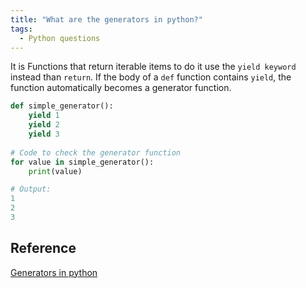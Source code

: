 ```yaml
---
title: "What are the generators in python?"
tags:
  - Python questions
---
```


It is Functions that return iterable items to do it use the `yield keyword` instead than `return`. If the body of a `def` function contains `yield`, the function automatically becomes a generator function.

```Python
def simple_generator():
    yield 1            
    yield 2            
    yield 3            
   
# Code to check the generator function
for value in simple_generator(): 
    print(value)

# Output:
1
2
3
```

## Reference

[Generators in python](https://www.geeksforgeeks.org/generators-in-python/)
